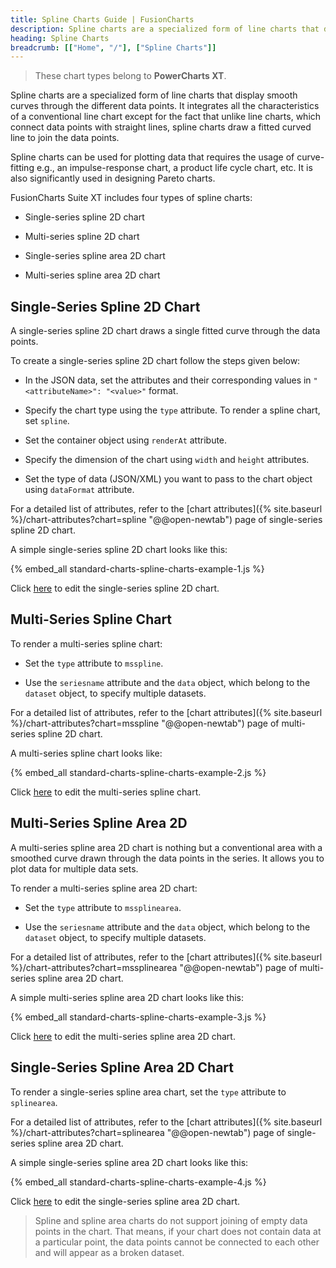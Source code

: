 ```yaml
---
title: Spline Charts Guide | FusionCharts
description: Spline charts are a specialized form of line charts that display smooth curves through the different data points.
heading: Spline Charts
breadcrumb: [["Home", "/"], ["Spline Charts"]]
---
```


> These chart types belong to **PowerCharts XT**.

Spline charts are a specialized form of line charts that display smooth curves through the different data points. It integrates all the characteristics of a conventional line chart except for the fact that unlike line charts, which connect data points with straight lines, spline charts draw a fitted curved line to join the data points.

Spline charts can be used for plotting data that requires the usage of curve-fitting e.g., an impulse-response chart, a product life cycle chart, etc. It is also significantly used in designing Pareto charts.

FusionCharts Suite XT includes four types of spline charts:

* Single-series spline 2D chart

* Multi-series spline 2D chart

* Single-series spline area 2D chart

* Multi-series spline area 2D chart

## Single-Series Spline 2D Chart

A single-series spline 2D chart draws a single fitted curve through the data points.

To create a single-series spline 2D chart follow the steps given below:

* In the JSON data, set the attributes and their corresponding values in `"<attributeName>": "<value>"` format.

* Specify the chart type using the `type` attribute. To render a spline chart, set `spline`.

* Set the container object using `renderAt` attribute.

* Specify the dimension of the chart using `width` and `height` attributes.

* Set the type of data (JSON/XML) you want to pass to the chart object using `dataFormat` attribute.

For a detailed list of attributes, refer to the [chart attributes]({% site.baseurl %}/chart-attributes?chart=spline "@@open-newtab") page of single-series spline 2D chart.

A simple single-series spline 2D chart looks like this:

{% embed_all standard-charts-spline-charts-example-1.js %}

Click [here](http://jsfiddle.net/fusioncharts/9C9pj/ "@@open-newtab") to edit the single-series spline 2D chart.

## Multi-Series Spline Chart

To render a multi-series spline chart:

* Set the `type` attribute to `msspline`.

* Use the `seriesname` attribute and the `data` object, which belong to the `dataset` object, to specify multiple datasets.

For a detailed list of attributes, refer to the [chart attributes]({% site.baseurl %}/chart-attributes?chart=msspline "@@open-newtab") page of multi-series spline 2D chart.

A multi-series spline chart looks like:

{% embed_all standard-charts-spline-charts-example-2.js %}

Click [here](http://jsfiddle.net/fusioncharts/tnt27/ "@@open-newtab") to edit the multi-series spline chart.

## Multi-Series Spline Area 2D

A multi-series spline area 2D chart is nothing but a conventional area with a smoothed curve drawn through the data points in the series. It allows you to plot data for multiple data sets.

To render a multi-series spline area 2D chart:

* Set the `type` attribute to `mssplinearea`.

* Use the `seriesname` attribute and the `data` object, which belong to the `dataset` object, to specify multiple datasets.

For a detailed list of attributes, refer to the [chart attributes]({% site.baseurl %}/chart-attributes?chart=mssplinearea "@@open-newtab") page of multi-series spline area 2D chart.

A simple multi-series spline area 2D chart looks like this:

{% embed_all standard-charts-spline-charts-example-3.js %}

Click [here](http://jsfiddle.net/fusioncharts/W9Bn6/ "@@open-newtab") to edit the multi-series spline area 2D chart.

## Single-Series Spline Area 2D Chart

To render a single-series spline area chart, set the `type` attribute to `splinearea`.

For a detailed list of attributes, refer to the [chart attributes]({% site.baseurl %}/chart-attributes?chart=splinearea "@@open-newtab") page of single-series spline area 2D chart.

A simple single-series spline area 2D chart looks like this:

{% embed_all standard-charts-spline-charts-example-4.js %}

Click [here](http://jsfiddle.net/fusioncharts/gwRWL/ "@@open-newtab") to edit the single-series spline area 2D chart.

> Spline and spline area charts do not support joining of empty data points in the chart. That means, if your chart does not contain data at a particular point, the data points cannot be connected to each other and will appear as a broken dataset.